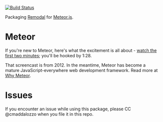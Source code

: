 [![Build Status](https://travis-ci.org/MeteorPackaging/Remodal.svg?branch=master)](https://travis-ci.org/MeteorPackaging/Remodal)

Packaging [Remodal](http://vodkabears.github.io/remodal/) for [Meteor.js](http://meteor.com).


# Meteor

If you're new to Meteor, here's what the excitement is all about -
[watch the first two minutes](https://www.youtube.com/watch?v=fsi0aJ9yr2o); you'll be hooked by 1:28.

That screencast is from 2012. In the meantime, Meteor has become a mature JavaScript-everywhere web
development framework. Read more at [Why Meteor](http://www.meteorpedia.com/read/Why_Meteor).


# Issues

If you encounter an issue while using this package, please CC @cmaddalozzo when you file it in this repo.

